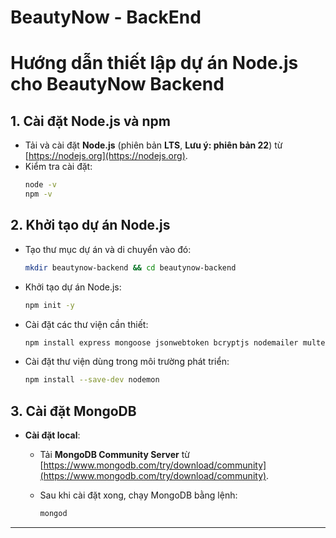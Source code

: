 # BeautyNow - BackEnd


# Hướng dẫn thiết lập dự án Node.js cho BeautyNow Backend

## 1. Cài đặt Node.js và npm

- Tải và cài đặt **Node.js** (phiên bản **LTS**, **Lưu ý: phiên bản 22**) từ [https://nodejs.org](https://nodejs.org).
- Kiểm tra cài đặt:
  ```bash
  node -v
  npm -v
  ```

## 2. Khởi tạo dự án Node.js

* Tạo thư mục dự án và di chuyển vào đó:

  ```bash
  mkdir beautynow-backend && cd beautynow-backend
  ```

* Khởi tạo dự án Node.js:

  ```bash
  npm init -y
  ```

* Cài đặt các thư viện cần thiết:

  ```bash
  npm install express mongoose jsonwebtoken bcryptjs nodemailer multer dotenv
  ```

* Cài đặt thư viện dùng trong môi trường phát triển:

  ```bash
  npm install --save-dev nodemon
  ```

## 3. Cài đặt MongoDB

* **Cài đặt local**:

  * Tải **MongoDB Community Server** từ [https://www.mongodb.com/try/download/community](https://www.mongodb.com/try/download/community).
  * Sau khi cài đặt xong, chạy MongoDB bằng lệnh:

    ```bash
    mongod
    ```

---
